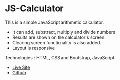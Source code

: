 # JS-Calculator

This is a simple JavaScript arithmetic calculator.

* It can add, substract, multiply and divide numbers
* Results are shown on the calculator's screen.
* Clearing screen functionality is also added.
* Layout is responsive

Technologies : HTML, CSS and Bootstrap, JavaScript

* [Live Site](https://masfikalam.github.io/JS-Calculator)
* [Github](https://github.com/masfikalam/JS-Calculator)
